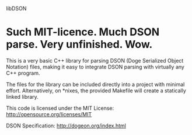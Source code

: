 libDSON

Such MIT-licence. Much DSON parse. Very unfinished. Wow.
===

This is a very basic C++ library for parsing DSON (Doge Serialized Object Notation) files, making it easy to integrate DSON parsing with virtually any C++ program.

The files for the library can be included directly into a project with minimal effort. 
Alternatively, on *nixes, the provided Makefile will create a statically linked library.

This code is licensed under the MIT License: http://opensource.org/licenses/MIT

DSON Specification: http://dogeon.org/index.html
